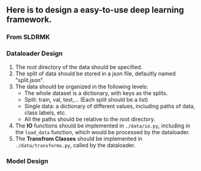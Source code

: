 ## Here is to design a easy-to-use deep learning framework.
### From SLDRMK

### Dataloader Design
1. The root directory of the data should be specified.
2. The split of data should be stored in a json file, defaultly named "split.json".
3. The data should be organized in the following levels:
   - The whole dataset is a dictionary, with keys as the splits.
   - Split: train, val, test,... (Each split should be a list)
   - Single data: a dictionary of different values, including paths of data, class labels, etc.
   - All the paths should be relative to the root directory.
4. The **IO** functions should be implemented in `./data/io.py`, including in the `load_data` function, which would be processed by the dataloader.
5. The **Transfrom Classes** should be implemented in `./data/transforms.py`, called by the dataloader.

### Model Design